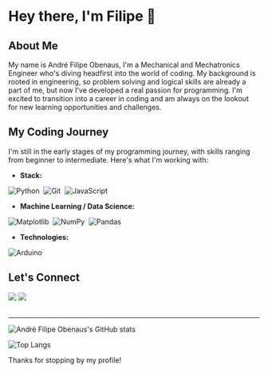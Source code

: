 # Hey there, I'm Filipe 👋

## About Me
My name is André Filipe Obenaus, I'm a Mechanical and Mechatronics Engineer who's diving headfirst into the world of coding. My background is rooted in engineering, so problem solving and logical skills are already a part of me, but now I've developed a real passion for programming. I'm excited to transition into a career in coding and am always on the lookout for new learning opportunities and challenges.

## My Coding Journey
I'm still in the early stages of my programming journey, with skills ranging from beginner to intermediate. Here's what I'm working with:

- **Stack:**

![Python](https://img.shields.io/badge/Python-14354C?style=for-the-badge&logo=python&logoColor=white)&nbsp;
![Git](https://img.shields.io/badge/GIT-E44C30?style=for-the-badge&logo=git&logoColor=white)&nbsp;
![JavaScript](https://img.shields.io/badge/javascript-%23323330.svg?style=for-the-badge&logo=javascript&logoColor=%23F7DF1E)



- **Machine Learning / Data Science:**

![Matplotlib](https://img.shields.io/badge/Matplotlib-%23ffffff.svg?style=for-the-badge&logo=Matplotlib&logoColor=black)&nbsp;
![NumPy](https://img.shields.io/badge/numpy-%23013243.svg?style=for-the-badge&logo=numpy&logoColor=white)&nbsp;
![Pandas](https://img.shields.io/badge/pandas-%23150458.svg?style=for-the-badge&logo=pandas&logoColor=white)&nbsp;


- **Technologies:**

![Arduino](https://img.shields.io/badge/-Arduino-00979D?style=for-the-badge&logo=Arduino&logoColor=white)

## Let's Connect

<div> 
<a href = "mailto:contato.filipester@gmail.com"> <img src="https://img.shields.io/badge/-Gmail-%23333?style=for-the-badge&logo=gmail&logoColor=white" target="_blank"></a>
<a href="https://www.linkedin.com/in/andreobenaus/?locale=en_US" target="_blank"><img src="https://img.shields.io/badge/-LinkedIn-%230077B5?style=for-the-badge&logo=linkedin&logoColor=white"  target="_blank"></a> 
</div>&nbsp;&nbsp;

---

![André Filipe Obenaus's GitHub stats](https://github-readme-stats.vercel.app/api?username=filipester&show_icons=true&theme=radical)
  
![Top Langs](https://github-readme-stats.vercel.app/api/top-langs/?username=filipester&theme=radical&show_icons=true&card_width=200)

Thanks for stopping by my profile!
